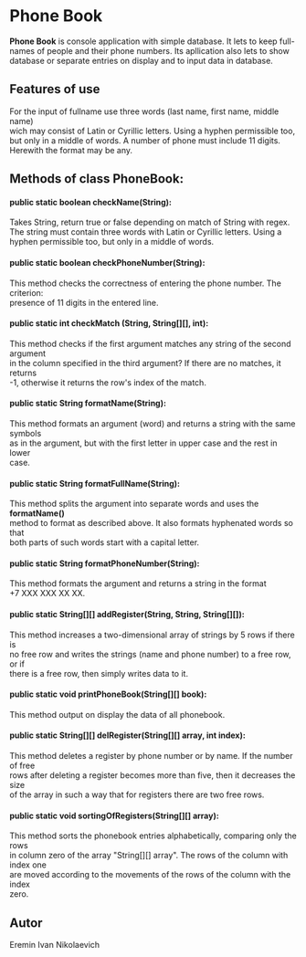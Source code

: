 # Phone Book
**Phone Book** is console application with simple database. It lets to keep full-<br/>
names of people and their phone numbers. Its apllication also lets to show<br/> 
database or separate entries on display and to input data in database.
## Features of use
For the input of fullname use three words (last name, first name, middle name)<br>
wich may consist of Latin or Cyrillic letters. Using a hyphen permissible too,<br/>
but only in a middle of words. A number of phone must include 11 digits.<br/>
Herewith the format may be any.
## Methods of class PhoneBook:
#### public static boolean checkName(String):
Takes String, return true or false  depending on match of String with regex.<br/>
The string must contain three words with Latin or Cyrillic letters. Using a<br/>
hyphen permissible too, but only in a middle of words.
#### public static boolean checkPhoneNumber(String):
This method checks the correctness of entering the phone number. The criterion: <br/>
presence of 11 digits in the entered line.
#### public static int checkMatch (String, String[][], int):
This method checks if the first argument matches any string of the second argument<br/> 
in the column specified in the third argument? If there are no matches, it returns<br/>
-1, otherwise it returns the row's index of the match.
#### public static String formatName(String):
This method formats an argument (word) and returns a string with the same symbols<br/>
as in the argument, but with the first letter in upper case and the rest in lower<br/>
case.
#### public static String formatFullName(String):
This method splits the argument into separate words and uses the **formatName()**<br/>
method to format as described above. It also formats hyphenated words so that<br/>
both parts of such words start with a capital letter.
#### public static String formatPhoneNumber(String):
This method formats the argument and returns a string in the format<br/>
+7 XXX XXX XX XX.
#### public static String[][] addRegister(String, String, String[][]):
This method increases a two-dimensional array of strings by 5 rows if there is<br/>
no free row and writes the strings (name and phone number) to a free row, or if<br/>
there is a free row, then simply writes data to it.
#### public static void printPhoneBook(String[][] book):
This method output on display the data of all phonebook.
#### public static String[][] delRegister(String[][] array, int index):
This method deletes a register by phone number or by name. If the number of free<br/>
rows after deleting a register becomes more than five, then it decreases the size<br/> 
of the array in such a way that for registers there are two free rows.
#### public static void sortingOfRegisters(String[][] array):
This method sorts the phonebook entries alphabetically, comparing only the rows<br/>
in column zero of the array "String[][] array". The rows of the column with index one<br/>
are moved according to the movements of the rows of the column with the index<br/>
zero.
## Autor    
Eremin Ivan Nikolaevich
